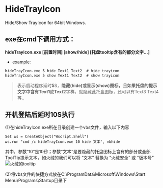 # HideTrayIcon
Hide/Show TrayIcon for 64bit Windows.

## exe在cmd下调用方式：
**hideTrayIcon.exe [前置时间] [show/hide] [托盘tooltip含有的部分文字...]**
- example:
``` cmd
hideTrayIcon.exe 5 hide Text1 Text2  # hide trayicon
hideTrayIcon.exe 5 show Text1 Text2  # show trayicon
```
> 表示启动程序延时**5**S，**隐藏(hide)**或**显示(show)**图标，且如果托盘的提示文字中含有**Text1**或**Text2**字样，就隐藏此托盘图标，还可以有Text3 Text4等..

## 开机登陆后延时10S执行
(1)在hideTrayIcon.exe所在目录创建一个vbs文件，输入以下内容
```
Set ws = CreateObject("Wscript.Shell")
ws.run "cmd /c hideTrayIcon.exe 10 hide 文本", vbhide
```
其中，参数“10”是10秒；参数“文本”是要隐藏的托盘图标上含有的部分或全部ToolTip提示文本，如火绒的我们可以将 “文本” 替换为 “火绒安全” 或 “版本号”
![火绒的tooltip](https://img-blog.csdnimg.cn/20210124234341996.png)


(2)将vbs文件的快捷方式放在C:\ProgramData\Microsoft\Windows\Start Menu\Programs\Startup目录下

